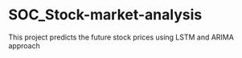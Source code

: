 # SOC_Stock-market-analysis
This project predicts the future stock prices using LSTM and ARIMA approach
